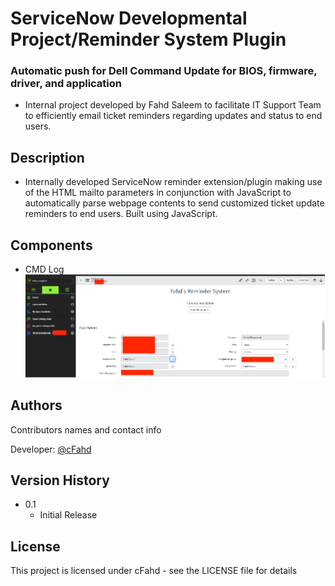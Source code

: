 # ServiceNow Developmental Project/Reminder System Plugin  	

### Automatic push for Dell Command Update for BIOS, firmware, driver, and application

* Internal project developed by Fahd Saleem to facilitate IT Support Team to efficiently email ticket reminders regarding updates and status to end users. 
## Description
* Internally developed ServiceNow reminder extension/plugin making use of the HTML mailto parameters in conjunction with JavaScript to automatically parse webpage contents to send customized ticket update reminders to end users. Built using JavaScript.

## Components
* CMD Log
![Screenshot](/Picture1.png)

## Authors
Contributors names and contact info

Developer: [@cFahd](https://github.com/cfahd/)

## Version History
* 0.1
    * Initial Release

## License

This project is licensed under cFahd - see the LICENSE file for details
